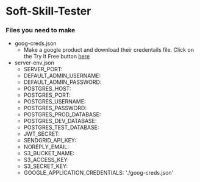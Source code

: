 # Soft-Skill-Tester

### Files you need to make
* goog-creds.json
  * Make a google product and download their credentails file. Click on the Try It Free button [here](https://goo.gl/WtJ3Sz)
* server-env.json
  * SERVER_PORT:
  * DEFAULT_ADMIN_USERNAME:
  * DEFAULT_ADMIN_PASSWORD:
  * POSTGRES_HOST:
  * POSTGRES_PORT:
  * POSTGRES_USERNAME:
  * POSTGRES_PASSWORD:
  * POSTGRES_PROD_DATABASE:
  * POSTGRES_DEV_DATABASE:
  * POSTGRES_TEST_DATABASE:
  * JWT_SECRET:
  * SENDGRID_API_KEY:
  * NOREPLY_EMAIL:
  * S3_BUCKET_NAME:
  * S3_ACCESS_KEY:
  * S3_SECRET_KEY:
  * GOOGLE_APPLICATION_CREDENTIALS: './goog-creds.json'
